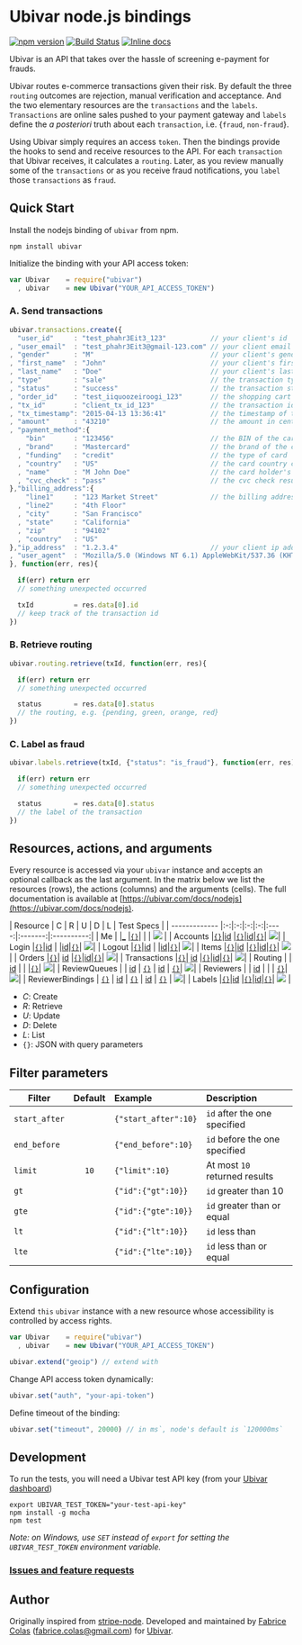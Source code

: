 # Ubivar node.js bindings 
[![npm version](https://badge.fury.io/js/ubivar.svg)](http://badge.fury.io/js/ubivar) [![Build Status](https://travis-ci.org/ubivar/ubivar-node.png?branch=master)](https://travis-ci.org/ubivar/ubivar-node)   [![Inline docs](http://inch-ci.org/github/ubivar/ubivar-node.svg?branch=master)](http://inch-ci.org/github/ubivar/ubivar-node)
 
Ubivar is an API that takes over the hassle of screening e-payment for
frauds. 

Ubivar routes e-commerce transactions given their risk. By default the three
`routing` outcomes are rejection, manual verification and acceptance. And the two
elementary resources are the `transactions` and the `labels`.  `Transactions`
are online sales pushed to your payment gateway and `labels` define the *a
posteriori* truth about each `transaction`, i.e. {`fraud`, `non-fraud`}. 

Using Ubivar simply requires an access `token`. Then the bindings provide the
hooks to send and receive resources to the API. For each `transaction` that
Ubivar receives, it calculates a `routing`. Later, as you review manually some of
the `transactions` or as you receive fraud notifications, you `label` 
those `transactions` as `fraud`. 

## Quick Start

Install the nodejs binding of `ubivar` from npm.

`npm install ubivar`

Initialize the binding with your API access token:

```js
var Ubivar    = require("ubivar")
  , ubivar    = new Ubivar("YOUR_API_ACCESS_TOKEN")
```

### A. Send transactions
```js
ubivar.transactions.create({
  "user_id"     : "test_phahr3Eit3_123"           // your client's id
, "user_email"  : "test_phahr3Eit3@gmail-123.com" // your client email
, "gender"      : "M"                             // your client's gender
, "first_name"  : "John"                          // your client's first name
, "last_name"   : "Doe"                           // your client's last name
, "type"        : "sale"                          // the transaction type
, "status"      : "success"                       // the transaction status 
, "order_id"    : "test_iiquoozeiroogi_123"       // the shopping cart id
, "tx_id"       : "client_tx_id_123"              // the transaction id 
, "tx_timestamp": "2015-04-13 13:36:41"           // the timestamp of this transaction
, "amount"      : "43210"                         // the amount in cents
, "payment_method":{
    "bin"       : "123456"                        // the BIN of the card
  , "brand"     : "Mastercard"                    // the brand of the card
  , "funding"   : "credit"                        // the type of card
  , "country"   : "US"                            // the card country code
  , "name"      : "M John Doe"                    // the card holder's name
  , "cvc_check" : "pass"                          // the cvc check result
},"billing_address":{
    "line1"     : "123 Market Street"             // the billing address
  , "line2"     : "4th Floor"                       
  , "city"      : "San Francisco"
  , "state"     : "California"
  , "zip"       : "94102"
  , "country"   : "US"
},"ip_address"  : "1.2.3.4"                       // your client ip address
, "user_agent"  : "Mozilla/5.0 (Windows NT 6.1) AppleWebKit/537.36 (KHTML, like Gecko) Chrome/41.0.2228.0 Safari/537.36"                        // your client's user agent
}, function(err, res){

  if(err) return err 
  // something unexpected occurred

  txId          = res.data[0].id 
  // keep track of the transaction id 
})
```

### B. Retrieve routing 

```js
ubivar.routing.retrieve(txId, function(err, res){

  if(err) return err
  // something unexpected occurred

  status        = res.data[0].status
  // the routing, e.g. {pending, green, orange, red}
})
```

### C. Label as fraud

```js
ubivar.labels.retrieve(txId, {"status": "is_fraud"}, function(err, res){

  if(err) return err
  // something unexpected occurred

  status        = res.data[0].status
  // the label of the transaction
})
```

## Resources, actions, and arguments 
Every resource is accessed via your `ubivar` instance and accepts an optional
callback as the last argument. In the matrix below we list the resources
(rows), the actions (columns) and the arguments (cells). The full documentation
is available at [https://ubivar.com/docs/nodejs](https://ubivar.com/docs/nodejs). 

| Resource      | C | R | U | D | L | Test Specs |
| ------------- |:-:|:-:|:-:|:-:|:----:|:-------:|:----------:|
| Me            |        |<a href="https://ubivar.com/docs/nodejs#retrieve_your_information">_</a>  |<a href="https://ubivar.com/docs/nodejs#retrieve_your_information">`{}`</a>|        |        | [![](https://status.ubivar.com/ubivar-node/resources/me.svg)](https://github.com/ubivar/ubivar-node/blob/master/test/Resources/Me/spec.js) |
| Accounts      |<a href="https://ubivar.com/docs/nodejs#create_an_account">`{}`</a>|<a href="https://ubivar.com/docs/nodejs#retrieve_an_account">id</a>  |<a href="https://ubivar.com/docs/nodejs#update_an_account">`{}`</a>|<a href="https://ubivar.com/docs/nodejs#delete_an_account">id</a>|<a href="https://ubivar.com/docs/nodejs#list_accounts">`{}`</a>| [![](https://status.ubivar.com/ubivar-node/resources/accounts.svg)](https://github.com/ubivar/ubivar-node/blob/master/test/Resources/Accounts/spec.js)|
| Login         |<a href="https://ubivar.com/docs/nodejs#create_login_event">`{}`</a>|<a href="https://ubivar.com/docs/nodejs#retrieve_login_event">id</a>  |        |<a href="https://ubivar.com/docs/nodejs#delete_login_event">id</a>|<a href="https://ubivar.com/docs/nodejs#list_login_events">`{}`</a>| [![](https://status.ubivar.com/ubivar-node/resources/login.svg)](https://github.com/ubivar/ubivar-node/blob/master/test/Resources/Login/spec.js)| 
| Logout        |<a href="https://ubivar.com/docs/nodejs#create_logout_event">`{}`</a>|<a href="https://ubivar.com/docs/nodejs#retrieve_logout_event">id</a>  |        |<a href="https://ubivar.com/docs/nodejs#delete_logout_event">id</a>|<a href="https://ubivar.com/docs/nodejs#list_logout_events">`{}`</a>|   [![](https://status.ubivar.com/ubivar-node/resources/logout.svg)](https://github.com/ubivar/ubivar-node/blob/master/test/Resources/Logout/spec.js)| 
| Items         |<a href="https://ubivar.com/docs/nodejs#create_item">`{}`</a>|<a href="https://ubivar.com/docs/nodejs#retrieve_item">id</a>  |<a href="https://ubivar.com/docs/nodejs#update_item">`{}`</a>|<a href="https://ubivar.com/docs/nodejs#delete_item">id</a>|<a href="https://ubivar.com/docs/nodejs#list_items">`{}`</a>|  [![](https://status.ubivar.com/ubivar-node/resources/items.svg)](https://github.com/ubivar/ubivar-node/blob/master/test/Resources/Items/spec.js)| 
| Orders  |<a href="https://ubivar.com/docs/nodejs#create_a_transaction">`{}`</a>| <a href="https://ubivar.com/docs/nodejs#retrieve_a_transaction">id</a>  |<a href="https://ubivar.com/docs/nodejs#update_a_transaction">`{}`</a>|<a href="https://ubivar.com/docs/nodejs#delete_a_transaction">id</a>|<a href="https://ubivar.com/docs/nodejs#list_orders">`{}`</a>| [![](https://status.ubivar.com/ubivar-node/resources/orders.svg)](https://github.com/ubivar/ubivar-node/blob/master/test/Resources/Orders/spec.js)| 
| Transactions  |<a href="https://ubivar.com/docs/nodejs#create_a_transaction">`{}`</a>| <a href="https://ubivar.com/docs/nodejs#retrieve_a_transaction">id</a>  |<a href="https://ubivar.com/docs/nodejs#update_a_transaction">`{}`</a>|<a href="https://ubivar.com/docs/nodejs#delete_a_transaction">id</a>|<a href="https://ubivar.com/docs/nodejs#list_transactions">`{}`</a>| [![](https://status.ubivar.com/ubivar-node/resources/transactions.svg)](https://github.com/ubivar/ubivar-node/blob/master/test/Resources/Transactions/spec.js)| 
| Routing | | <a href="https://ubivar.com/docs/nodejs#retrieve_a_routing">id</a>  | | |<a href="https://ubivar.com/docs/nodejs#list_routing">`{}`</a>| [![](https://status.ubivar.com/ubivar-node/resources/routing.svg)](https://github.com/ubivar/ubivar-node/blob/master/test/Resources/Routing/spec.js)| 
| ReviewQueues | <a href="https://ubivar.com/docs/nodejs#create_a_reviewqueue"></a> | <a href="https://ubivar.com/docs/nodejs#retrieve_a_reviewqueue">id</a>  |  <a href="https://ubivar.com/docs/nodejs#update_a_reviewqueue">`{}`</a> | <a href="https://ubivar.com/docs/nodejs#delete_a_reviewqueue">id</a> | <a href="https://ubivar.com/docs/nodejs#list_reviewqueues">`{}`</a>| [![](https://status.ubivar.com/ubivar-node/resources/reviewqueues.svg)](https://github.com/ubivar/ubivar-node/blob/master/test/Resources/ReviewQueues/spec.js)| 
| Reviewers |  | <a href="https://ubivar.com/docs/nodejs#retrieve_a_reviewer">id</a>  | | | <a href="https://ubivar.com/docs/nodejs#list_reviewers">`{}`</a>| [![](https://status.ubivar.com/ubivar-node/resources/reviewers.svg)](https://github.com/ubivar/ubivar-node/blob/master/test/Resources/Reviewers/spec.js)| 
| ReviewerBindings | <a href="https://ubivar.com/docs/nodejs#create_a_reviewbinding">`{}`</a> | <a href="https://ubivar.com/docs/nodejs#retrieve_a_reviewerbinding">id</a> | <a href="https://ubivar.com/docs/nodejs#update_a_reviewbinding">`{}`</a> | <a href="https://ubivar.com/docs/nodejs#delete_a_reviewbinding">id</a> | <a href="https://ubivar.com/docs/nodejs#list_reviewerbindings">`{}`</a> | [![](https://status.ubivar.com/ubivar-node/resources/reviewerbindings.svg)](https://github.com/ubivar/ubivar-node/blob/master/test/Resources/ReviewerBindings/spec.js)| 
| Labels        |<a href="https://ubivar.com/docs/nodejs#create_label">`{}`</a>|<a href="https://ubivar.com/docs/nodejs#retrieve_label">id</a>  |<a href="https://ubivar.com/docs/nodejs#update_label">`{}`</a>|<a href="https://ubivar.com/docs/nodejs#delete_label">id</a>|<a href="https://ubivar.com/docs/nodejs#list_labels">`{}`</a>| [![](https://status.ubivar.com/ubivar-node/resources/labels.svg)](https://github.com/ubivar/ubivar-node/blob/master/test/Resources/Labels/spec.js) | 

+ *C*: Create
+ *R*: Retrieve
+ *U*: Update
+ *D*: Delete
+ *L*: List
+ `{}`: JSON with query parameters

## Filter parameters

| Filter        | Default | Example             | Description                   |
| ------------- |:-------:|:--------------------|:------------------------------|
| `start_after` |         | `{"start_after":10}`| `id` after the one specified  |
| `end_before`  |         | `{"end_before":10}` | `id` before the one specified |
| `limit`       | `10`    | `{"limit":10}`      | At most `10` returned results |
| `gt`          |         | `{"id":{"gt":10}}`  | `id` greater than 10          |
| `gte`         |         | `{"id":{"gte":10}}` | `id` greater than or equal    |
| `lt`          |         | `{"id":{"lt":10}}`  | `id` less than                |
| `lte`         |         | `{"id":{"lte":10}}` | `id` less than or equal       |

## Configuration


Extend `this` `ubivar` instance with a new resource whose accessibility is
controlled by access rights.
```js
var Ubivar    = require("ubivar")
  , ubivar    = new Ubivar("YOUR_API_ACCESS_TOKEN")

ubivar.extend("geoip") // extend with 
```

Change API access token dynamically: 
```js
ubivar.set("auth", "your-api-token")
```

Define timeout of the binding:
```js
ubivar.set("timeout", 20000) // in ms`, node's default is `120000ms`
```

## Development

To run the tests, you will need a Ubivar test API key (from your [Ubivar dashboard](https://my.ubivar.com))

```
export UBIVAR_TEST_TOKEN="your-test-api-key"
npm install -g mocha
npm test
```
*Note: on Windows, use `SET` instead of `export` for setting the `UBIVAR_TEST_TOKEN` environment variable.*

### [Issues and feature requests](https://github.com/ubivar/ubivar-node/issues)

## Author

Originally inspired from [stripe-node](https://github.com/stripe/stripe-node). Developed and maintained by [Fabrice Colas](https://fabricecolas.me) ([fabrice.colas@gmail.com](mailto:fabrice.colas@gmail.com)) for [Ubivar](https://ubivar.com). 
